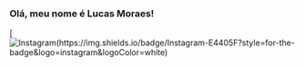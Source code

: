 ### Olá, meu nome é Lucas Moraes! 
[![Instagram(https://img.shields.io/badge/Instagram-E4405F?style=for-the-badge&logo=instagram&logoColor=white)](https://www.instagram.com/lucke0302/)
